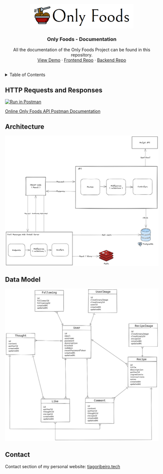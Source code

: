 <!-- PROJECT LOGO -->
<br />
<div align="center">
    <img src="images/logo.png" alt="Logo" width="340" height="80">

  <h3 align="center">Only Foods - Documentation</h3>

  <p align="center">
    All the documentation of the Only Foods Project can be found in this repository.
    <br />
    <a href="https://onlyfoods.netlify.app/">View Demo</a>
    ·
    <a href="https://github.com/TiagoRibeiro25/Only-Foods-FE">Frontend Repo</a>
    ·
    <a href="https://github.com/TiagoRibeiro25/Only-Foods-BE">Backend Repo</a>
  </p>
</div>

<!-- Table of Contents -->
<br />
<details>
  <summary>Table of Contents</summary>
  <ol>
    <li>
      <a href="#http-requests-and-responses">
        HTTP Requests and Responses
      </a>
    </li>
    <li>
      <a href="#architecture">
        Architecture
      </a>
    </li>
    <li>
      <a href="#data-model">
        Data Model
      </a>
    </li>
    <li>
      <a href="#contact">
        Contact
      </a>
    </li>
  </ol>
</details>

<!-- HTTP Requests and Responses -->
## HTTP Requests and Responses

[![Run in Postman](https://run.pstmn.io/button.svg)](https://app.getpostman.com/run-collection/25229849-2s946k5q27)

[Online Only Foods API Postman Documentation][postman-docs]

<!-- ARCHITECTURE -->
## Architecture

![Architecture](architecture/architecture_diagram_light.png)

<!-- DATA MODEL -->
## Data Model

![Data Model](data_model/data_model_light.png)

<!-- CONTACT -->
## Contact

Contact section of my personal website:
[tiagoribeiro.tech](https://tiagoribeiro.tech/)

<!-- MARKDOWN LINKS & IMAGES -->
[postman-docs]: https://documenter.getpostman.com/view/25229849/2s946k5q27
